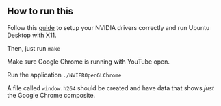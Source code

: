 ## How to run this
Follow this [guide](https://docs.google.com/document/d/1SmfykWoROSj1_8icRZtec4MJv8LZ4g6nvrsdMbS2lNo/edit) to setup your NVIDIA drivers correctly and run Ubuntu Desktop with X11.

Then, just run `make`

Make sure Google Chrome is running with YouTube open.

Run the application `./NVIFROpenGLChrome`

A file called `window.h264` should be created and have data that shows *just* the Google Chrome composite.